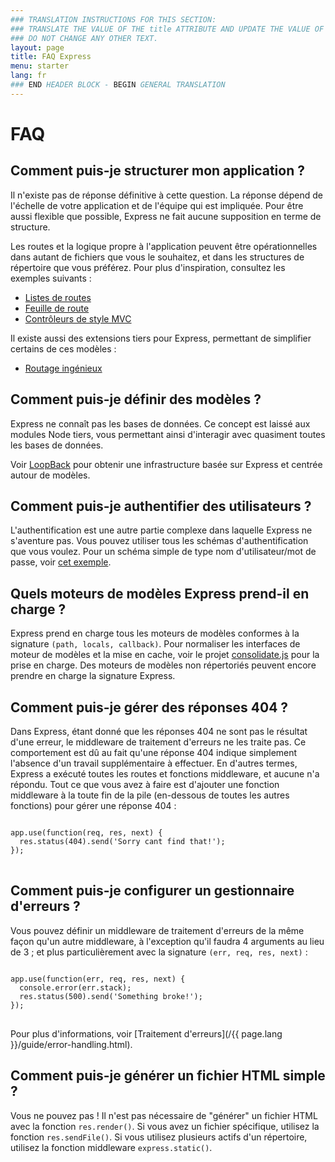 ```yaml
---
### TRANSLATION INSTRUCTIONS FOR THIS SECTION:
### TRANSLATE THE VALUE OF THE title ATTRIBUTE AND UPDATE THE VALUE OF THE lang ATTRIBUTE.
### DO NOT CHANGE ANY OTHER TEXT.
layout: page
title: FAQ Express
menu: starter
lang: fr
### END HEADER BLOCK - BEGIN GENERAL TRANSLATION
---
```


# FAQ

## Comment puis-je structurer mon application ?

Il n'existe pas de réponse définitive à cette question. La réponse dépend
de l'échelle de votre application et de l'équipe qui est impliquée. Pour être aussi
flexible que possible, Express ne fait aucune supposition en terme de structure.

Les routes et la logique propre à l'application peuvent être opérationnelles dans autant de fichiers
que vous le souhaitez, et dans les structures de répertoire que vous préférez. Pour plus d'inspiration,
consultez les exemples suivants :

* [Listes de routes](https://github.com/strongloop/express/blob/4.13.1/examples/route-separation/index.js#L32-47)
* [Feuille de route](https://github.com/strongloop/express/blob/4.13.1/examples/route-map/index.js#L52-L66)
* [Contrôleurs de style MVC](https://github.com/strongloop/express/tree/master/examples/mvc)

Il existe aussi des extensions tiers pour Express, permettant de simplifier certains de ces modèles :

* [Routage ingénieux](https://github.com/expressjs/express-resource)

## Comment puis-je définir des modèles ?

Express ne connaît pas les bases de données. Ce concept est
laissé aux modules Node tiers, vous permettant ainsi
d'interagir avec quasiment toutes les bases de données.

Voir [LoopBack](http://loopback.io) pour obtenir une infrastructure basée sur Express et centrée autour de modèles.

## Comment puis-je authentifier des utilisateurs ?

L'authentification est une autre partie complexe dans laquelle Express
ne s'aventure pas.  Vous pouvez utiliser tous les schémas d'authentification que vous voulez.
Pour un schéma simple de type nom d'utilisateur/mot de passe, voir [cet exemple](https://github.com/strongloop/express/tree/master/examples/auth).


## Quels moteurs de modèles Express prend-il en charge ?

Express prend en charge tous les moteurs de modèles conformes à la signature `(path, locals, callback)`.
Pour normaliser les interfaces de moteur de modèles et la mise en cache, voir le
projet [consolidate.js](https://github.com/visionmedia/consolidate.js)
pour la prise en charge. Des moteurs de modèles non répertoriés peuvent encore prendre en charge la signature Express.

## Comment puis-je gérer des réponses 404 ?

Dans Express, étant donné que les réponses 404 ne sont pas le résultat d'une erreur,
le middleware de traitement d'erreurs ne les traite pas. Ce comportement est
dû au fait qu'une réponse 404 indique simplement l'absence d'un travail supplémentaire à effectuer.
En d'autres termes, Express a exécuté toutes les routes et fonctions middleware,
et aucune n'a répondu. Tout ce que vous avez à faire est
d'ajouter une fonction middleware à la toute fin de la pile (en-dessous de toutes les autres fonctions)
pour gérer une réponse 404 :

<pre>
<code class="language-javascript" translate="no">
app.use(function(req, res, next) {
  res.status(404).send('Sorry cant find that!');
});
</code>
</pre>

## Comment puis-je configurer un gestionnaire d'erreurs ?

Vous pouvez définir un middleware de traitement d'erreurs de la même façon qu'un autre middleware,
à l'exception qu'il faudra 4 arguments au lieu de 3 ; et plus particulièrement avec la signature `(err, req, res, next)` :

<pre>
<code class="language-javascript" translate="no">
app.use(function(err, req, res, next) {
  console.error(err.stack);
  res.status(500).send('Something broke!');
});
</code>
</pre>

Pour plus d'informations, voir [Traitement d'erreurs](/{{ page.lang }}/guide/error-handling.html).

## Comment puis-je générer un fichier HTML simple ?

Vous ne pouvez pas ! Il n'est pas nécessaire de "générer" un fichier HTML avec la fonction `res.render()`.
Si vous avez un fichier spécifique, utilisez la fonction `res.sendFile()`.
Si vous utilisez plusieurs actifs d'un répertoire, utilisez la fonction middleware `express.static()`.
